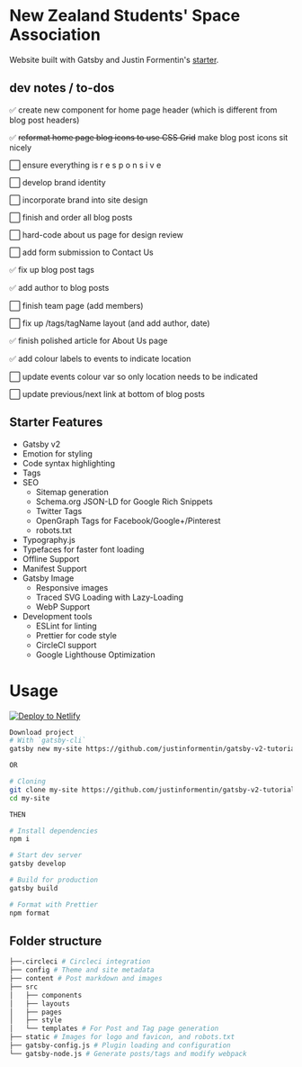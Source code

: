 # New Zealand Students' Space Association
Website built with Gatsby and Justin Formentin's <a href="https://github.com/justinformentin/gatsby-v2-tutorial-starter">starter</a>.

## dev notes / to-dos
:white_check_mark: create new component for home page header (which is different from blog post headers)

:white_check_mark: <strike>reformat home page blog icons to use CSS Grid</strike> make blog post icons sit nicely

:white_large_square: ensure everything is r e s p o n s i v e

:white_large_square: develop brand identity

:white_large_square: incorporate brand into site design

:white_large_square: finish and order all blog posts

:white_large_square: hard-code about us page for design review

:white_large_square: add form submission to Contact Us

:white_check_mark: fix up blog post tags 

:white_check_mark: add author to blog posts 

:white_large_square: finish team page (add members)

:white_large_square: fix up /tags/tagName layout (and add author, date)

:white_check_mark: finish polished article for About Us page

:white_check_mark: add colour labels to events to indicate location

:white_large_square: update events colour var so only location needs to be indicated

:white_large_square: update previous/next link at bottom of blog posts

## Starter Features

- Gatsby v2
- Emotion for styling
- Code syntax highlighting
- Tags
- SEO
  - Sitemap generation
  - Schema.org JSON-LD for Google Rich Snippets
  - Twitter Tags
  - OpenGraph Tags for Facebook/Google+/Pinterest
  - robots.txt
- Typography.js
- Typefaces for faster font loading
- Offline Support
- Manifest Support
- Gatsby Image
  - Responsive images
  - Traced SVG Loading with Lazy-Loading
  - WebP Support
- Development tools
  - ESLint for linting
  - Prettier for code style
  - CircleCI support
  - Google Lighthouse Optimization

# Usage

[![Deploy to Netlify](https://www.netlify.com/img/deploy/button.svg)](https://app.netlify.com/start/deploy?repository=https://github.com/justinformentin/gatsby-v2-tutorial-starter)

```bash
Download project
# With `gatsby-cli`
gatsby new my-site https://github.com/justinformentin/gatsby-v2-tutorial-starter

OR

# Cloning
git clone my-site https://github.com/justinformentin/gatsby-v2-tutorial-starter.git
cd my-site

THEN

# Install dependencies
npm i

# Start dev server
gatsby develop

# Build for production
gatsby build

# Format with Prettier
npm format

```

## Folder structure
```bash
├──.circleci # Circleci integration
├── config # Theme and site metadata
├── content # Post markdown and images
├── src
│   ├── components
│   ├── layouts
│   ├── pages
│   ├── style
│   └── templates # For Post and Tag page generation
├── static # Images for logo and favicon, and robots.txt
├── gatsby-config.js # Plugin loading and configuration
└── gatsby-node.js # Generate posts/tags and modify webpack
```
